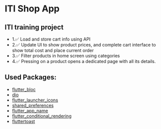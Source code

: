 # ITI Shop App

## ITI training project

* 1.✅ Load and store cart info using API
* 2.✅ Update UI to show product prices, and complete cart interface to show total cost and place current order
* 3.✅ Filter products in home screen using categories
* 4.✅ Pressing on a product opens a dedicated page with all its details.

## Used Packages:

- [flutter_bloc](https://pub.dev/packages/flutter_bloc)
- [dio](https://pub.dev/packages/dio)
- [flutter_launcher_icons](https://pub.dev/packages/flutter_launcher_icons)
- [shared_preferences](https://pub.dev/packages/shared_preferences)
- [flutter_app_name](https://pub.dev/packages/flutter_app_name)
- [flutter_conditional_rendering](https://pub.dev/packages/flutter_conditional_rendering)
- [fluttertoast](https://pub.dev/packages/fluttertoast)
